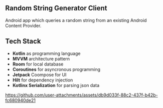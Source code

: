 ## Random String Generator Client
Android app which queries a random string from an existing Android Content Provider.

## Tech Stack
 - **Kotlin** as programming language
 - **MVVM** architecture pattern
 - **Room** for local database
 - **Coroutines** for asyncronous programming
 - **Jetpack** Coompose for UI
 - **Hilt** for dependency injection
 - **Kotlinx Serialization** for parsing json data


https://github.com/user-attachments/assets/db9d033f-88c2-437f-b42b-fc680940de21

